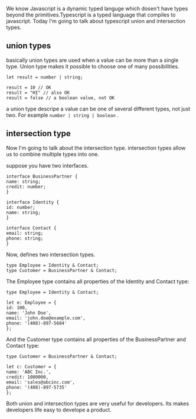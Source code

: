 We know Javascript is a dynamic typed languge which dosen't have types beyond the primitives.Typescript is a typed language that compiles to javascript. Today I'm going to talk about typescript union and intersection types.

## union types

basically union types are used when a value can be more than a single type. Union type makes it possible to choose one of many possibilities.

```
let result = number | string;

result = 10 // OK
result = "HI" // also OK
result = false // a boolean value, not OK
```

a union type descripe a value can be one of several different types, not just two.
For example `number | string | boolean` .

## intersection type

Now I'm going to talk about the intersection type. intersection types allow us to combine multiple types into one.

suppose you have two interfaces.

```
interface BusinessPartner {
name: string;
credit: number;
}

interface Identity {
id: number;
name: string;
}

interface Contact {
email: string;
phone: string;
}
```

Now, defines two intersection types.

```
type Employee = Identity & Contact;
type Customer = BusinessPartner & Contact;
```

The Employee type contains all properties of the Identity and Contact type:

```
type Employee = Identity & Contact;

let e: Employee = {
id: 100,
name: 'John Doe',
email: 'john.doe@example.com',
phone: '(408)-897-5684'
};
```

And the Customer type contains all properties of the BusinessPartner and Contact type:

```
type Customer = BusinessPartner & Contact;

let c: Customer = {
name: 'ABC Inc.',
credit: 1000000,
email: 'sales@abcinc.com',
phone: '(408)-897-5735'
};
```

Both union and intersection types are very useful for developers. Its makes developers life easy to develope a product.
